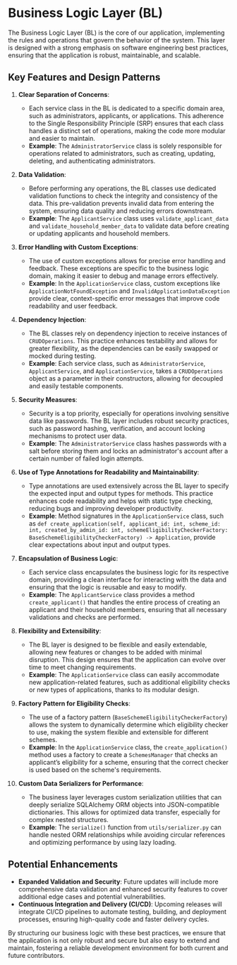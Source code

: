 # Business Logic Layer (BL)

The Business Logic Layer (BL) is the core of our application, implementing the rules and operations that govern the behavior of the system. This layer is designed with a strong emphasis on software engineering best practices, ensuring that the application is robust, maintainable, and scalable.

## Key Features and Design Patterns

1. **Clear Separation of Concerns**:
   - Each service class in the BL is dedicated to a specific domain area, such as administrators, applicants, or applications. This adherence to the Single Responsibility Principle (SRP) ensures that each class handles a distinct set of operations, making the code more modular and easier to maintain.
   - **Example**: The `AdministratorService` class is solely responsible for operations related to administrators, such as creating, updating, deleting, and authenticating administrators.

2. **Data Validation**:
   - Before performing any operations, the BL classes use dedicated validation functions to check the integrity and consistency of the data. This pre-validation prevents invalid data from entering the system, ensuring data quality and reducing errors downstream.
   - **Example**: The `ApplicantService` class uses `validate_applicant_data` and `validate_household_member_data` to validate data before creating or updating applicants and household members.

3. **Error Handling with Custom Exceptions**:
   - The use of custom exceptions allows for precise error handling and feedback. These exceptions are specific to the business logic domain, making it easier to debug and manage errors effectively.
   - **Example**: In the `ApplicationService` class, custom exceptions like `ApplicationNotFoundException` and `InvalidApplicationDataException` provide clear, context-specific error messages that improve code readability and user feedback.

4. **Dependency Injection**:
   - The BL classes rely on dependency injection to receive instances of `CRUDOperations`. This practice enhances testability and allows for greater flexibility, as the dependencies can be easily swapped or mocked during testing.
   - **Example**: Each service class, such as `AdministratorService`, `ApplicantService`, and `ApplicationService`, takes a `CRUDOperations` object as a parameter in their constructors, allowing for decoupled and easily testable components.

5. **Security Measures**:
   - Security is a top priority, especially for operations involving sensitive data like passwords. The BL layer includes robust security practices, such as password hashing, verification, and account locking mechanisms to protect user data.
   - **Example**: The `AdministratorService` class hashes passwords with a salt before storing them and locks an administrator's account after a certain number of failed login attempts.

6. **Use of Type Annotations for Readability and Maintainability**:
   - Type annotations are used extensively across the BL layer to specify the expected input and output types for methods. This practice enhances code readability and helps with static type checking, reducing bugs and improving developer productivity.
   - **Example**: Method signatures in the `ApplicationService` class, such as `def create_application(self, applicant_id: int, scheme_id: int, created_by_admin_id: int, schemeEligibilityCheckerFactory: BaseSchemeEligibilityCheckerFactory) -> Application`, provide clear expectations about input and output types.

7. **Encapsulation of Business Logic**:
   - Each service class encapsulates the business logic for its respective domain, providing a clean interface for interacting with the data and ensuring that the logic is reusable and easy to modify.
   - **Example**: The `ApplicantService` class provides a method `create_applicant()` that handles the entire process of creating an applicant and their household members, ensuring that all necessary validations and checks are performed.

8. **Flexibility and Extensibility**:
   - The BL layer is designed to be flexible and easily extendable, allowing new features or changes to be added with minimal disruption. This design ensures that the application can evolve over time to meet changing requirements.
   - **Example**: The `ApplicationService` class can easily accommodate new application-related features, such as additional eligibility checks or new types of applications, thanks to its modular design.

9. **Factory Pattern for Eligibility Checks**:
   - The use of a factory pattern (`BaseSchemeEligibilityCheckerFactory`) allows the system to dynamically determine which eligibility checker to use, making the system flexible and extensible for different schemes.
   - **Example**: In the `ApplicationService` class, the `create_application()` method uses a factory to create a `SchemesManager` that checks an applicant’s eligibility for a scheme, ensuring that the correct checker is used based on the scheme's requirements.

10. **Custom Data Serializers for Performance**:
    - The business layer leverages custom serialization utilities that can deeply serialize SQLAlchemy ORM objects into JSON-compatible dictionaries. This allows for optimized data transfer, especially for complex nested structures.
    - **Example**: The `serialize()` function from `utils/serializer.py` can handle nested ORM relationships while avoiding circular references and optimizing performance by using lazy loading.

## Potential Enhancements

- **Expanded Validation and Security**: Future updates will include more comprehensive data validation and enhanced security features to cover additional edge cases and potential vulnerabilities.
- **Continuous Integration and Delivery (CI/CD)**: Upcoming releases will integrate CI/CD pipelines to automate testing, building, and deployment processes, ensuring high-quality code and faster delivery cycles.

By structuring our business logic with these best practices, we ensure that the application is not only robust and secure but also easy to extend and maintain, fostering a reliable development environment for both current and future contributors.

